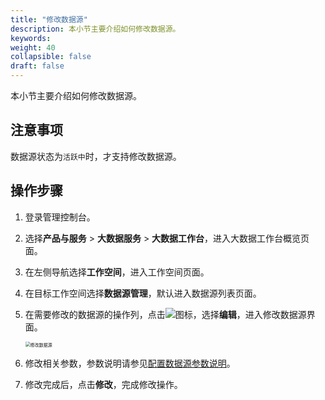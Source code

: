 ```yaml
---
title: "修改数据源"
description: 本小节主要介绍如何修改数据源。 
keywords: 
weight: 40
collapsible: false
draft: false
---
```


本小节主要介绍如何修改数据源。

## 注意事项

数据源状态为`活跃中`时，才支持修改数据源。

## 操作步骤

1. 登录管理控制台。
2. 选择**产品与服务** > **大数据服务** > **大数据工作台**，进入大数据工作台概览页面。
3. 在左侧导航选择**工作空间**，进入工作空间页面。
4. 在目标工作空间选择**数据源管理**，默认进入数据源列表页面。
5. 在需要修改的数据源的操作列，点击![](/bigdata/dataomnis/_images/icon_more.png)图标，选择**编辑**，进入修改数据源界面。

   <img src="/bigdata/dataomnis/_images/edit_database.png" alt="修改数据源" style="zoom:50%;" />

6. 修改相关参数，参数说明请参见[配置数据源参数说明](../add_data/#配置数据源参数说明)。
7. 修改完成后，点击**修改**，完成修改操作。


